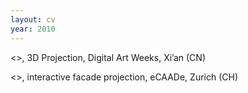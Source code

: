 ```yaml
---
layout: cv
year: 2010
---
```


<<Projected Realities>>, 3D Projection, Digital Art Weeks, Xi’an (CN)

<<Sensitive Tapestry>>, interactive facade projection, eCAADe, Zurich (CH)





